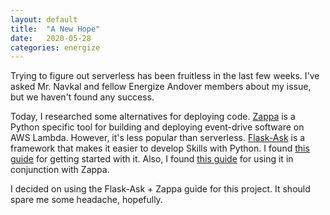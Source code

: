 ```yaml
---
layout: default
title:  "A New Hope"
date:   2020-05-28
categories: energize
---
```


Trying to figure out serverless has been fruitless in the last few weeks. I've
asked Mr. Navkal and fellow Energize Andover members about my issue, but we
haven't found any success.

Today, I researched some alternatives for deploying code.
[Zappa](https://github.com/Miserlou/Zappa) is a Python specific tool for
building and deploying event-drive software on AWS Lambda. However, it's less
popular than serverless.
[Flask-Ask](https://flask-ask.readthedocs.io/en/latest/index.html) is a
framework that makes it easier to develop Skills with Python. I found [this
guide](https://developer.amazon.com/blogs/post/Tx14R0IYYGH3SKT/Flask-Ask-A-New-Python-Framework-for-Rapid-Alexa-Skills-Kit-Development)
for getting started with it. Also, I found [this
guide](https://developer.amazon.com/blogs/alexa/post/8e8ad73a-99e9-4c0f-a7b3-60f92287b0bf/new-alexa-tutorial-deploy-flask-ask-skills-to-aws-lambda-with-zappa)
for using it in conjunction with Zappa.

I decided on using the Flask-Ask + Zappa guide for this project. It should
spare me some headache, hopefully.
